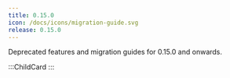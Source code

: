 ```yaml
---
title: 0.15.0
icon: /docs/icons/migration-guide.svg
release: 0.15.0
---
```


Deprecated features and migration guides for 0.15.0 and onwards.

:::ChildCard
:::